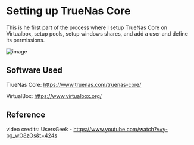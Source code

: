 
# Setting up TrueNas Core
This is he first part of the process where I setup TrueNas Core on Virtualbox, setup pools, setup windows shares, and add a user and define its permissions.

![image](https://github.com/CoolCake322/Creating-a-homelab-server-in-VirtualBox/assets/124210891/e6b8c463-7ec6-465f-aa4d-b599921f00e8)



    


## Software Used
    

TrueNas Core: https://www.truenas.com/truenas-core/

VirtualBox: https://www.virtualbox.org/


## Reference

video credits: UsersGeek - https://www.youtube.com/watch?v=y-pg_wO8zOs&t=424s
